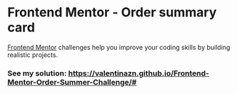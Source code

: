 # Frontend Mentor - Order summary card



[Frontend Mentor](https://www.frontendmentor.io) challenges help you improve your coding skills by building realistic projects.


### See my solution: https://valentinazn.github.io/Frontend-Mentor-Order-Summer-Challenge/#
